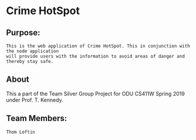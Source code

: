 # Crime HotSpot

## Purpose:

	This is the web application of Crime HotSpot. This in conjunction with the node application
	will provide users with the information to avoid areas of danger and thereby stay safe.
	
	
	
## About

This a part of the Team Silver Group Project for ODU CS411W Spring 2019 under Prof. T. Kennedy.



## Team Members:
	Thom Loftin



